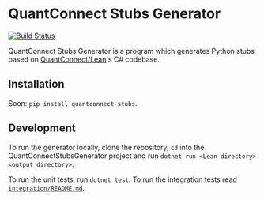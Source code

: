 # QuantConnect Stubs Generator

[![Build Status](https://github.com/QuantConnect/quantconnect-stubs-generator/workflows/Build/badge.svg)](https://github.com/QuantConnect/quantconnect-stubs-generator/actions?query=workflow%3ABuild)

QuantConnect Stubs Generator is a program which generates Python stubs based on [QuantConnect/Lean](https://github.com/QuantConnect/Lean)'s C# codebase.

## Installation

Soon: `pip install quantconnect-stubs`.

## Development

To run the generator locally, clone the repository, `cd` into the QuantConnectStubsGenerator project and run `dotnet run <Lean directory> <output directory>`.

To run the unit tests, run `dotnet test`. To run the integration tests read [`integration/README.md`](./integration/README.md).
